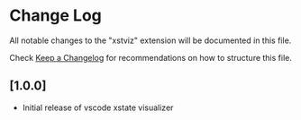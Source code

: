 # Change Log

All notable changes to the "xstviz" extension will be documented in this file.

Check [Keep a Changelog](http://keepachangelog.com/) for recommendations on how to structure this file.

## [1.0.0]

- Initial release of vscode xstate visualizer
